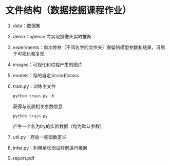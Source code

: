 # 文件结构（数据挖掘课程作业）

1. data：数据集
2. demo：opencv 库实现摄像头实时推断
3. experiments：每次修参（不同名字的文件夹）保留的模型参数和结果，可用于可视化和复现
4. images：可视化和过程产生的图片
5. models：存的自定义cnn和class
6. train.py：训练主文件

   ```python
   python train.py -h 
   ```
   获得与设置相关参数信息

   ```
   python train.py
   ```
   产生一个名为try的实验数据（均为默认参数）
7. util.py：存放一些函数定义
8. infer.py：利用单张测试样例进行推断
9. report.pdf
